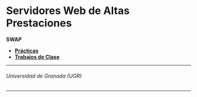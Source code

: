 # Servidores Web de Altas Prestaciones

 __SWAP__
 * **[Prácticas](https://github.com/antoniovj1/servidores_web_altas_prestaciones_ugr/tree/master//practicas)**
 * **[Trabajos de Clase](https://github.com/antoniovj1/servidores_web_altas_prestaciones_ugr/tree/master//trabajos_de_clase)**

___
###### Universidad de Granada (UGR)
___
